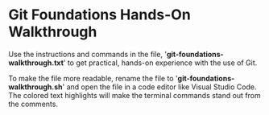 # Git Foundations Hands-On Walkthrough

Use the instructions and commands in the file, '**git-foundations-walkthrough.txt**' to get practical, hands-on experience with the use of Git.

To make the file more readable, rename the file to '**git-foundations-walkthrough.sh**' and open the file in a code editor like Visual Studio Code.  The colored text highlights will make the terminal commands stand out from the comments.
